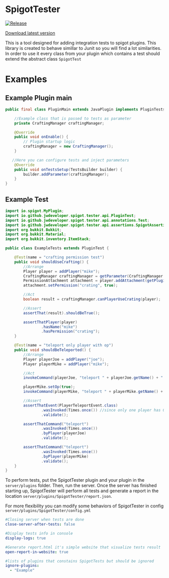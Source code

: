 # SpigotTester
[![Release](https://jitpack.io/v/jwdeveloper/SpigotTester.svg)](https://jitpack.io/#jwdeveloper/SpigotTester)


[Download latest version](https://github.com/jwdeveloper/SpigotTester/releases/latest)

This is a tool designed for adding integration tests to spigot plugins. This library is created to 
behave simillar to Junit so you will find a lot similarities. In order to use it
every class from your plugin which contains a test should extend the abstract class `SpigotTest`

# Examples 

## Example Plugin main 
``` java
public final class PluginMain extends JavaPlugin implements PluginTestsSetup {

    //Example class that is passed to tests as parameter
    private CraftingManager craftingManager;

    @Override
    public void onEnable() {
        // Plugin startup logic
        craftingManager = new CraftingManager();
    }

   //Here you can configure tests and inject parameters
    @Override
    public void onTestsSetup(TestsBuilder builder) {
        builder.addParameter(craftingManager);
    }
}


```


## Example Test
```java 
import io.spigot.MyPlugin;
import io.github.jwdeveloper.spigot.tester.api.PluginTest;
import io.github.jwdeveloper.spigot.tester.api.annotations.Test;
import io.github.jwdeveloper.spigot.tester.api.assertions.SpigotAssertion;
import org.bukkit.Bukkit;
import org.bukkit.Material;
import org.bukkit.inventory.ItemStack;

public class ExampleTests extends PluginTest {

    @Test(name = "crafting permission test")
    public void shouldUseCrafting() {
        //Arrange
        Player player = addPlayer("mike");
        CraftingManager craftingManager = getParameter(CraftingManager.class);
        PermissionAttachment attachment = player.addAttachment(getPlugin());
        attachment.setPermission("crating", true);

        //Act
        boolean result = craftingManager.canPlayerUseCrating(player);

        //Assert
        assertThat(result).shouldBeTrue();

        assertThatPlayer(player)
                .hasName("mike")
                .hasPermission("crating");
    }

    @Test(name = "teleport only player with op")
    public void shouldBeTeleported() {
        //Arrange
        Player playerJoe = addPlayer("joe");
        Player playerMike = addPlayer("mike");

        //Act
        invokeCommand(playerJoe, "teleport " + playerJoe.getName() + " 1 3 3");

        playerMike.setOp(true);
        invokeCommand(playerMike, "teleport " + playerMike.getName() + " 1 2 3");

        //Assert 
        assertThatEvent(PlayerTeleportEvent.class)
                .wasInvoked(Times.once()) //since only one player has OP event will be triggered once
                .validate();

        assertThatCommand("teleport")
                .wasInvoked(Times.once())
                .byPlayer(playerJoe)
                .validate();

        assertThatCommand("teleport")
                .wasInvoked(Times.once())
                .byPlayer(playerMike)
                .validate();
    }
}
```

To perform tests, put the SpigotTester plugin and your plugin in the `server/plugins` folder.
Then, run the server. Once the server has finished starting up, SpigotTester will perform all tests and generate a report in the location `server/plugins/SpigotTester/report.json`.


For more flexibility you can modify some behaviors of SpigotTester in config `server/plugins/SpigotTester/config.yml` 

```yaml
#Closing server when tests are done
close-server-after-tests: false

#Display tests info in console
display-logs: true

#Generate report.html it's simple website that visualize tests result
open-report-in-website: true

#lists of plugins that constains SpigotTests but should be ignored
ignore-plugins:
  - "Example"
```



